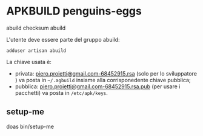 # APKBUILD penguins-eggs

abuild checksum
abuild

L'utente deve essere parte del gruppo abuild:

`adduser artisan abuild`

La chiave usata è: 
- privata: piero.proietti@gmail.com-68452915.rsa (solo per lo sviluppatore ) va posta in `~/.agbuild` insiame alla corrisponedente chiave pubblica;
- pubblica: piero.proietti@gmail.com-68452915.rsa.pub (per usare i pacchetti)  va posta in `/etc/apk/keys`.

## setup-me
doas bin/setup-me
